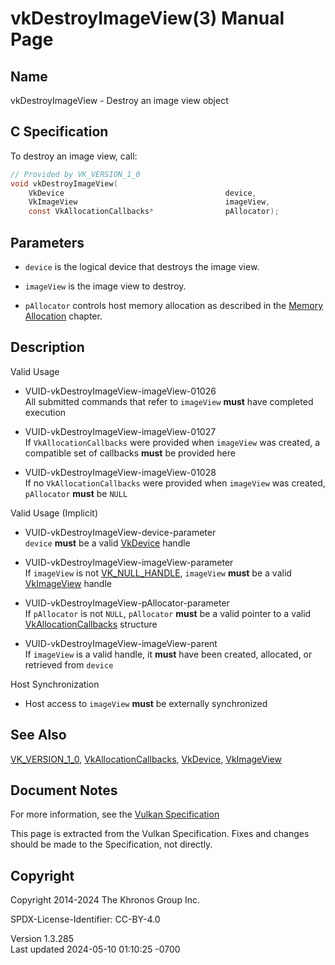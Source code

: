 # vkDestroyImageView(3) Manual Page

## Name

vkDestroyImageView - Destroy an image view object



## <a href="#_c_specification" class="anchor"></a>C Specification

To destroy an image view, call:

``` c
// Provided by VK_VERSION_1_0
void vkDestroyImageView(
    VkDevice                                    device,
    VkImageView                                 imageView,
    const VkAllocationCallbacks*                pAllocator);
```

## <a href="#_parameters" class="anchor"></a>Parameters

- `device` is the logical device that destroys the image view.

- `imageView` is the image view to destroy.

- `pAllocator` controls host memory allocation as described in the <a
  href="https://registry.khronos.org/vulkan/specs/1.3-extensions/html/vkspec.html#memory-allocation"
  target="_blank" rel="noopener">Memory Allocation</a> chapter.

## <a href="#_description" class="anchor"></a>Description

Valid Usage

- <a href="#VUID-vkDestroyImageView-imageView-01026"
  id="VUID-vkDestroyImageView-imageView-01026"></a>
  VUID-vkDestroyImageView-imageView-01026  
  All submitted commands that refer to `imageView` **must** have
  completed execution

- <a href="#VUID-vkDestroyImageView-imageView-01027"
  id="VUID-vkDestroyImageView-imageView-01027"></a>
  VUID-vkDestroyImageView-imageView-01027  
  If `VkAllocationCallbacks` were provided when `imageView` was created,
  a compatible set of callbacks **must** be provided here

- <a href="#VUID-vkDestroyImageView-imageView-01028"
  id="VUID-vkDestroyImageView-imageView-01028"></a>
  VUID-vkDestroyImageView-imageView-01028  
  If no `VkAllocationCallbacks` were provided when `imageView` was
  created, `pAllocator` **must** be `NULL`

Valid Usage (Implicit)

- <a href="#VUID-vkDestroyImageView-device-parameter"
  id="VUID-vkDestroyImageView-device-parameter"></a>
  VUID-vkDestroyImageView-device-parameter  
  `device` **must** be a valid [VkDevice](https://registry.khronos.org/vulkan/specs/1.3-extensions/man/html/VkDevice.html) handle

- <a href="#VUID-vkDestroyImageView-imageView-parameter"
  id="VUID-vkDestroyImageView-imageView-parameter"></a>
  VUID-vkDestroyImageView-imageView-parameter  
  If `imageView` is not [VK_NULL_HANDLE](https://registry.khronos.org/vulkan/specs/1.3-extensions/man/html/VK_NULL_HANDLE.html),
  `imageView` **must** be a valid [VkImageView](https://registry.khronos.org/vulkan/specs/1.3-extensions/man/html/VkImageView.html) handle

- <a href="#VUID-vkDestroyImageView-pAllocator-parameter"
  id="VUID-vkDestroyImageView-pAllocator-parameter"></a>
  VUID-vkDestroyImageView-pAllocator-parameter  
  If `pAllocator` is not `NULL`, `pAllocator` **must** be a valid
  pointer to a valid [VkAllocationCallbacks](https://registry.khronos.org/vulkan/specs/1.3-extensions/man/html/VkAllocationCallbacks.html)
  structure

- <a href="#VUID-vkDestroyImageView-imageView-parent"
  id="VUID-vkDestroyImageView-imageView-parent"></a>
  VUID-vkDestroyImageView-imageView-parent  
  If `imageView` is a valid handle, it **must** have been created,
  allocated, or retrieved from `device`

Host Synchronization

- Host access to `imageView` **must** be externally synchronized

## <a href="#_see_also" class="anchor"></a>See Also

[VK_VERSION_1_0](https://registry.khronos.org/vulkan/specs/1.3-extensions/man/html/VK_VERSION_1_0.html),
[VkAllocationCallbacks](https://registry.khronos.org/vulkan/specs/1.3-extensions/man/html/VkAllocationCallbacks.html),
[VkDevice](https://registry.khronos.org/vulkan/specs/1.3-extensions/man/html/VkDevice.html), [VkImageView](https://registry.khronos.org/vulkan/specs/1.3-extensions/man/html/VkImageView.html)

## <a href="#_document_notes" class="anchor"></a>Document Notes

For more information, see the <a
href="https://registry.khronos.org/vulkan/specs/1.3-extensions/html/vkspec.html#vkDestroyImageView"
target="_blank" rel="noopener">Vulkan Specification</a>

This page is extracted from the Vulkan Specification. Fixes and changes
should be made to the Specification, not directly.

## <a href="#_copyright" class="anchor"></a>Copyright

Copyright 2014-2024 The Khronos Group Inc.

SPDX-License-Identifier: CC-BY-4.0

Version 1.3.285  
Last updated 2024-05-10 01:10:25 -0700
